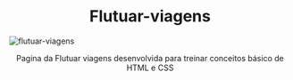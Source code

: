 <h1 align="center">Flutuar-viagens</h1>
  

![flutuar-viagens](https://github.com/luizZim/Flutuar-viagens/assets/93168763/a682dfba-5378-4b0b-bdf4-5ce3a998bcb7)

<p align="center">Pagina da Flutuar viagens desenvolvida para treinar conceitos básico de HTML e CSS</p>
